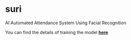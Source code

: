 # suri
AI Automated Attendance System Using Facial Recognition

You can find the details of training the model **[here](experiments/README.md)**